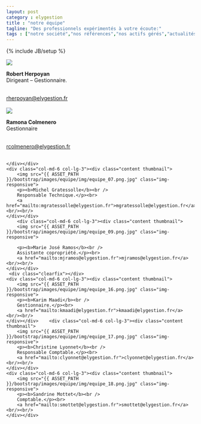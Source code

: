 ```yaml
---
layout: post
category : elygestion
title : "notre équipe"
tagline: "Des professionnels expérimentés à votre écoute:"
tags : ["notre société","nos références","nos actifs gérés","actualités"]
---
```

{% include JB/setup %}

<div class="row">
    <div class="col-md-6 col-lg-3"><div class="content thumbnail">
        <img src="{{ ASSET_PATH }}/bootstrap/images/equipe/img/equipe_03.png.jpg" class="img-responsive">
        <p><b>Robert Herpoyan</b><br />
        Dirigeant – Gestionnaire.</p><br>
        <a href="mailto:rherpoyan@elygestion.fr">rherpoyan@elygestion.fr</a><br/><br/>
    </div></div>
    <div class="col-md-6 col-lg-3"><div class="content thumbnail">
        <img src="{{ ASSET_PATH }}/bootstrap/images/equipe/img/equipe_05.png.jpg" class="img-responsive">
                <p><b>Ramona Colmenero</b><br />
        Gestionnaire</p><br>
        <a href="mailto:rcolmenero@elygestion.fr">rcolmenero@elygestion.fr</a><br/><br/>

    </div></div>
    <div class="col-md-6 col-lg-3"><div class="content thumbnail">
        <img src="{{ ASSET_PATH }}/bootstrap/images/equipe/img/equipe_07.png.jpg" class="img-responsive">
        <p><b>Michel Gratessolle</b><br />
        Responsable Technique.</p><br>
        <a href="mailto:mgratessolle@elygestion.fr">mgratessolle@elygestion.fr</a><br/><br/>
    </div></div>
        <div class="col-md-6 col-lg-3"><div class="content thumbnail">
        <img src="{{ ASSET_PATH }}/bootstrap/images/equipe/img/equipe_09.png.jpg" class="img-responsive">

        <p><b>Marie José Ramos</b><br />
        Assistante copropriété.</p><br>
        <a href="mailto:mjramos@elygestion.fr">mjramos@elygestion.fr</a><br/><br/>
    </div></div>
     <div class="clearfix"></div>
    <div class="col-md-6 col-lg-3"><div class="content thumbnail">
        <img src="{{ ASSET_PATH }}/bootstrap/images/equipe/img/equipe_16.png.jpg" class="img-responsive">
        <p><b>Karim Maadi</b><br />
        Gestionnaire.</p><br>
        <a href="mailto:kmaadi@elygestion.fr">kmaadi@elygestion.fr</a><br/><br/>
    </div></div>    <div class="col-md-6 col-lg-3"><div class="content thumbnail">
        <img src="{{ ASSET_PATH }}/bootstrap/images/equipe/img/equipe_17.png.jpg" class="img-responsive">
        <p><b>Christine Lyonnet</b><br />
        Responsable Comptable.</p><br>
        <a href="mailto:clyonnet@elygestion.fr">clyonnet@elygestion.fr</a><br/><br/>
    </div></div>
    <div class="col-md-6 col-lg-3"><div class="content thumbnail">
        <img src="{{ ASSET_PATH }}/bootstrap/images/equipe/img/equipe_18.png.jpg" class="img-responsive">
        <p><b>Sandrine Mottet</b><br />
        Comptable.</p><br>
        <a href="mailto:smottet@elygestion.fr">smottet@elygestion.fr</a><br/><br/>
    </div></div>
</div>
